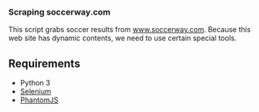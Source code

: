 ### Scraping soccerway.com
This script grabs soccer results from www.soccerway.com. Because this web site has dynamic contents, we need to use certain special tools. 
## Requirements
* Python 3
* [Selenium](http://selenium-python.readthedocs.io/index.html)
* [PhantomJS](http://phantomjs.org/)
 
